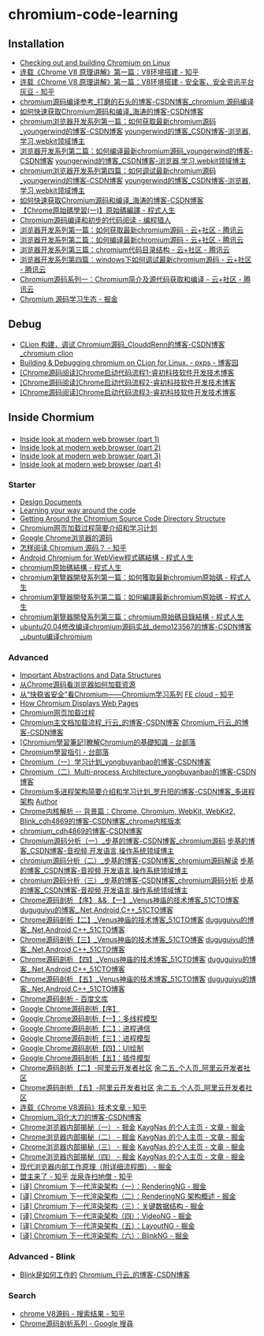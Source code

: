 # chromium-code-learning


## Installation
- [Checking out and building Chromium on Linux](https://chromium.googlesource.com/chromium/src/+/main/docs/linux/build_instructions.md)
- [连载《Chrome V8 原理讲解》第一篇：V8环境搭建 - 知乎](https://zhuanlan.zhihu.com/p/433867394)
- [连载《Chrome V8 原理讲解》第一篇：V8环境搭建 - 安全客，安全资讯平台](https://www.anquanke.com/post/id/253048) [灰豆 - 知乎](https://www.zhihu.com/people/v8blink)
- [chromium源码编译参考_打磨的石头的博客-CSDN博客_chromium 源码编译](https://blog.csdn.net/weixin_43923422/article/details/122681501)
- [如何快速获取Chromium源码和编译_海涛的博客-CSDN博客](https://blog.csdn.net/Mymain/article/details/45399025)
- [chromium浏览器开发系列第一篇：如何获取最新chromium源码_youngerwind的博客-CSDN博客](https://blog.csdn.net/ghost045/article/details/84708494) [youngerwind的博客_CSDN博客-浏览器,学习,webkit领域博主](https://blog.csdn.net/ghost045)
- [浏览器开发系列第二篇：如何编译最新chromium源码_youngerwind的博客-CSDN博客](https://blog.csdn.net/ghost045/article/details/44860113) [youngerwind的博客_CSDN博客-浏览器,学习,webkit领域博主](https://blog.csdn.net/ghost045)
- [chromium浏览器开发系列第四篇：如何调试最新chromium源码_youngerwind的博客-CSDN博客](https://blog.csdn.net/ghost045/article/details/45218739) [youngerwind的博客_CSDN博客-浏览器,学习,webkit领域博主](https://blog.csdn.net/ghost045)
- [如何快速获取Chromium源码和编译_海涛的博客-CSDN博客](https://blog.csdn.net/Mymain/article/details/45399025)
- [【Chrome原始碼學習(一)】原始碼編譯 - 程式人生](https://www.796t.com/p/362182.html)
- [Chromium源码编译和初步的代码阅读 - 编程猎人](https://www.programminghunter.com/article/33621228399/)
- [浏览器开发系列第一篇：如何获取最新chromium源码 - 云+社区 - 腾讯云](https://cloud.tencent.com/developer/article/1057249)
- [浏览器开发系列第二篇：如何编译最新chromium源码 - 云+社区 - 腾讯云](https://cloud.tencent.com/developer/article/1057293)
- [浏览器开发系列第三篇：chromium代码目录结构 - 云+社区 - 腾讯云](https://cloud.tencent.com/developer/article/1057269)
- [浏览器开发系列第四篇：windows下如何调试最新chromium源码 - 云+社区 - 腾讯云](https://cloud.tencent.com/developer/article/1057325)
- [Chromium源码系列一：Chromium简介及源代码获取和编译 - 云+社区 - 腾讯云](https://cloud.tencent.com/developer/article/1329229)
- [Chromium 源码学习生态 - 掘金](https://juejin.cn/post/6939476689273487373)


## Debug
- [CLion 构建，调试 Chromium源码_ClouddRenn的博客-CSDN博客_chromium clion](https://cloudren.blog.csdn.net/article/details/114371735)
- [Building & Debugging chromium on CLion for Linux. - pxps - 博客园](https://www.cnblogs.com/axts/p/12914474.html)
- [[Chrome源码阅读]Chrome启动代码流程1-睿初科技软件开发技术博客](https://brionas.github.io/2013/05/16/chrome-code-launch-procedure/)
- [[Chrome源码阅读]Chrome启动代码流程2-睿初科技软件开发技术博客](https://brionas.github.io/2013/05/16/chrome-code-launch-procedure-2/)
- [[Chrome源码阅读]Chrome启动代码流程3-睿初科技软件开发技术博客](https://brionas.github.io/2013/05/16/chrome-code-launch-procedure-3/)


## Inside Chormium


###
- [Inside look at modern web browser (part 1)](https://developer.chrome.com/blog/inside-browser-part1/)
- [Inside look at modern web browser (part 2)](https://developer.chrome.com/blog/inside-browser-part2/)
- [Inside look at modern web browser (part 3)](https://developer.chrome.com/blog/inside-browser-part3/)
- [Inside look at modern web browser (part 4)](https://developer.chrome.com/blog/inside-browser-part4/)


### Starter
- [Design Documents](https://www.chromium.org/developers/design-documents/)
- [Learning your way around the code](https://www.chromium.org/developers/learning-your-way-around-the-code/)
- [Getting Around the Chromium Source Code Directory Structure](https://www.chromium.org/developers/how-tos/getting-around-the-chrome-source-code/)
- [Chromium网页加载过程简要介绍和学习计划](https://blog.51cto.com/u_15127639/4536540)
- [Google Chrome浏览器的源码](https://zhuanlan.zhihu.com/p/228734855)
- [怎样阅读 Chromium 源码？ - 知乎](https://www.zhihu.com/question/306408034)
- [Android Chromium for WebView程式碼結構 - 程式人生](https://www.796t.com/p/99118.html)
- [chromium原始碼結構 - 程式人生](https://www.796t.com/content/1546607898.html)
- [chromium瀏覽器開發系列第一篇：如何獲取最新chromium原始碼 - 程式人生](https://www.796t.com/content/1549590664.html)
- [chromium瀏覽器開發系列第二篇：如何編譯最新chromium原始碼 - 程式人生](https://www.796t.com/content/1550516779.html)
- [chromium瀏覽器開發系列第三篇：chromium原始碼目錄結構 - 程式人生](https://www.796t.com/p/697462.html)
- [ubuntu20.04修改编译chromium源码实战_demo123567的博客-CSDN博客_ubuntu编译chromium](https://chaojilaji.blog.csdn.net/article/details/108790541)


### Advanced
- [Important Abstractions and Data Structures](https://www.chromium.org/developers/coding-style/important-abstractions-and-data-structures/)
- [从Chrome源码看浏览器如何加载资源](https://zhuanlan.zhihu.com/p/30558018)
- [从“快稳省安全”看Chromium——Chromium学习系列](https://zhuanlan.zhihu.com/p/58518107) [FE cloud - 知乎](https://www.zhihu.com/column/fecloud)
- [How Chromium Displays Web Pages](https://www.chromium.org/developers/design-documents/displaying-a-web-page-in-chrome/)
- [Chromium网页加载过程](https://wishfly.blog.csdn.net/article/details/83660995)
- [Chromium主文档加载流程_行云_的博客-CSDN博客](https://blog.csdn.net/wy5761/article/details/45555813) [Chromium_行云_的博客-CSDN博客](https://blog.csdn.net/wy5761/category_2917571.html)
- [[Chromium學習筆記]瞭解Chromium的基礎知識 - 台部落](https://www.twblogs.net/a/5b8117132b71772165aaf442)
- [Chromium學習指引 - 台部落](https://www.twblogs.net/a/5b80aea42b71772165a8b3cb)
- [Chromium（一）学习计划_yongbuyanbao的博客-CSDN博客](https://blog.csdn.net/yongbuyanbao/article/details/79263605)
- [Chromium（二）Multi-process Architecture_yongbuyanbao的博客-CSDN博客](https://blog.csdn.net/yongbuyanbao/article/details/79273241)
- [Chromium多进程架构简要介绍和学习计划_罗升阳的博客-CSDN博客_多进程架构](https://blog.csdn.net/Luoshengyang/article/details/47364477) [Author](https://blog.csdn.net/Luoshengyang?type=blog)
- [Chrome内核解析 -- 背景篇：Chrome, Chromium, WebKit, WebKit2, Blink_cdh4869的博客-CSDN博客_chrome内核版本](https://blog.csdn.net/YxiaoqiR/article/details/78318546)
- [chromium_cdh4869的博客-CSDN博客](https://blog.csdn.net/yxiaoqir/category_7243161.html)
- [Chromium源码分析（一）_步基的博客-CSDN博客_chromium源码](https://blog.csdn.net/wangbuji/article/details/121328748) [步基的博客_CSDN博客-音视频,开发语言,操作系统领域博主](https://blog.csdn.net/wangbuji?type=blog)
- [chromium源码分析（二）_步基的博客-CSDN博客_chromium源码解读](https://blog.csdn.net/wangbuji/article/details/121329794) [步基的博客_CSDN博客-音视频,开发语言,操作系统领域博主](https://blog.csdn.net/wangbuji?type=blog)
- [chromium源码分析（三）_步基的博客-CSDN博客_chromium源码分析](https://blog.csdn.net/wangbuji/article/details/121331189) [步基的博客_CSDN博客-音视频,开发语言,操作系统领域博主](https://blog.csdn.net/wangbuji?type=blog)
- [Chrome源码剖析 【序】 && 【一】_Venus神庙的技术博客_51CTO博客](https://blog.51cto.com/duguguiyu/363420) [duguguiyu的博客_.Net,Android,C++_51CTO博客](https://blog.51cto.com/duguguiyu)
- [Chrome源码剖析【二】_Venus神庙的技术博客_51CTO博客](https://blog.51cto.com/duguguiyu/362798) [duguguiyu的博客_.Net,Android,C++_51CTO博客](https://blog.51cto.com/duguguiyu)
- [Chrome源码剖析【三】_Venus神庙的技术博客_51CTO博客](https://blog.51cto.com/duguguiyu/362819) [duguguiyu的博客_.Net,Android,C++_51CTO博客](https://blog.51cto.com/duguguiyu)
- [Chrome源码剖析 【四】_Venus神庙的技术博客_51CTO博客](https://blog.51cto.com/duguguiyu/362821) [duguguiyu的博客_.Net,Android,C++_51CTO博客](https://blog.51cto.com/duguguiyu)
- [Chrome源码剖析 【五】_Venus神庙的技术博客_51CTO博客](https://blog.51cto.com/duguguiyu/362823) [duguguiyu的博客_.Net,Android,C++_51CTO博客](https://blog.51cto.com/duguguiyu)
- [Chrome源码剖析 - 百度文库](https://wenku.baidu.com/view/bf4d5a1eb7360b4c2e3f64bf.html)
- [Google Chrome源码剖析【序】](http://www.ha97.com/2903.html)
- [Google Chrome源码剖析【一】：多线程模型](http://www.ha97.com/2908.html)
- [Google Chrome源码剖析【二】：进程通信](http://www.ha97.com/2911.html)
- [Google Chrome源码剖析【三】：进程模型](http://www.ha97.com/2912.html)
- [Google Chrome源码剖析【四】：UI绘制](http://www.ha97.com/2913.html)
- [Google Chrome源码剖析【五】：插件模型](http://www.ha97.com/2914.html)
- [Chrome源码剖析【二】-阿里云开发者社区](https://developer.aliyun.com/article/542060) [余二五_个人页_阿里云开发者社区](https://developer.aliyun.com/profile/fy5hholq4xfqs)
- [Chrome源码剖析 【五】-阿里云开发者社区](https://developer.aliyun.com/article/542053) [余二五_个人页_阿里云开发者社区](https://developer.aliyun.com/profile/fy5hholq4xfqs)
- [连载《Chrome V8源码》技术文章 - 知乎](https://zhuanlan.zhihu.com/p/441130756)
- [Chromium_羽化大刀的博客-CSDN博客](https://blog.csdn.net/wanwuguicang/category_7550398.html)
- [Chrome浏览器内部揭秘（一） - 掘金](https://juejin.cn/post/6880936147536183310) [KaygNas 的个人主页 - 文章 - 掘金](https://juejin.cn/user/87574133084279/posts)
- [Chrome浏览器内部揭秘（二） - 掘金](https://juejin.cn/post/6880941923712892941) [KaygNas 的个人主页 - 文章 - 掘金](https://juejin.cn/user/87574133084279/posts)
- [Chrome浏览器内部揭秘（三） - 掘金](https://juejin.cn/post/6881168284348055566) [KaygNas 的个人主页 - 文章 - 掘金](https://juejin.cn/user/87574133084279/posts)
- [Chrome浏览器内部揭秘（四） - 掘金](https://juejin.cn/post/6881174843430338567) [KaygNas 的个人主页 - 文章 - 掘金](https://juejin.cn/user/87574133084279/posts)
- [现代浏览器内部工作原理（附详细流程图） - 掘金](https://juejin.cn/post/6844903782128566286)
- [盟主来了 - 知乎](https://www.zhihu.com/column/chrome) [龙泉寺扫地僧 - 知乎](https://www.zhihu.com/people/wang-bin-1-53)
- [[译] Chromium 下一代渲染架构（一）：RenderingNG - 掘金](https://juejin.cn/post/7067778081699659806)
- [[译] Chromium 下一代渲染架构（二）：RenderingNG 架构概述 - 掘金](https://juejin.cn/post/7067782165852848141)
- [[译] Chromium 下一代渲染架构（三）：关键数据结构 - 掘金](https://juejin.cn/post/7082589282367438885)
- [[译] Chromium 下一代渲染架构（四）：VideoNG - 掘金](https://juejin.cn/post/7091240244925693966)
- [[译] Chromium 下一代渲染架构（五）：LayoutNG - 掘金](https://juejin.cn/post/7094207568926474254)
- [[译] Chromium 下一代渲染架构（六）：BlinkNG - 掘金](https://juejin.cn/post/7110877194968104974)


### Advanced - Blink
- [Blink是如何工作的](https://blog.csdn.net/wy5761/article/details/118248265) [Chromium_行云_的博客-CSDN博客](https://blog.csdn.net/wy5761/category_2917571.html)


### Search
- [chrome V8源码 - 搜索结果 - 知乎](https://www.zhihu.com/search?q=chrome%20V8%E6%BA%90%E7%A0%81&search_source=Entity&type=content)
- [Chrome源码剖析系列 - Google 搜尋](https://www.google.com/search?q=Chrome%E6%BA%90%E7%A0%81%E5%89%96%E6%9E%90%E7%B3%BB%E5%88%97&rlz=1C1RXQR_zh-TWTW980TW980)
